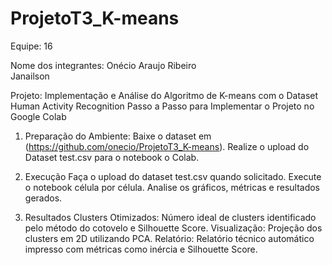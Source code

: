 # ProjetoT3_K-means

Equipe: 16

Nome dos integrantes:
Onécio Araujo Ribeiro \
Janailson

Projeto: Implementação e Análise do Algoritmo de K-means com o Dataset Human Activity Recognition
Passo a Passo para Implementar o Projeto no Google Colab

1. Preparação do Ambiente:
Baixe o dataset em (https://github.com/onecio/ProjetoT3_K-means).
Realize o upload do Dataset test.csv para o notebook o Colab.

2. Execução
Faça o upload do dataset test.csv quando solicitado.
Execute o notebook célula por célula.
Analise os gráficos, métricas e resultados gerados.

3. Resultados
Clusters Otimizados: Número ideal de clusters identificado pelo método do cotovelo e Silhouette Score.
Visualização: Projeção dos clusters em 2D utilizando PCA.
Relatório: Relatório técnico automático impresso com métricas como inércia e Silhouette Score.
